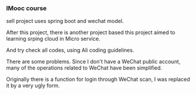 ### IMooc course
sell project uses spring boot and wechat model.

After this project, there is another project based this project aimed to learning srping cloud in Micro service.

And try check all codes, using Ali coding guidelines.

There are some problems. Since I don't have a WeChat public account, many of the operations related to WeChat have been simplified.

Originally there is a function for login through WeChat scan, I was replaced it by a very ugly form.